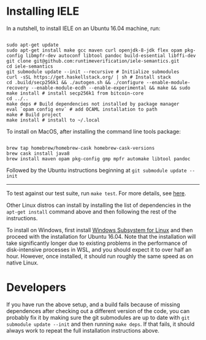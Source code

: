 Installing IELE
===============

In a nutshell, to install IELE on an Ubuntu 16.04 machine, run:

```

sudo apt-get update
sudo apt-get install make gcc maven curl openjdk-8-jdk flex opam pkg-config libmpfr-dev autoconf libtool pandoc build-essential libffi-dev
git clone git@github.com:runtimeverification/iele-semantics.git
cd iele-semantics
git submodule update --init --recursive # Initialize submodules
curl -sSL https://get.haskellstack.org/ | sh # Install stack
cd .build/secp256k1 && ./autogen.sh && ./configure --enable-module-recovery --enable-module-ecdh --enable-experimental && make && sudo make install # install secp256k1 from bitcoin-core
cd ../..
make deps # Build dependencies not installed by package manager
eval `opam config env` # add OCAML installation to path
make # Build project
make install # install to ~/.local

```

To install on MacOS, after installing the command line tools package:

```

brew tap homebrew/homebrew-cask homebrew-cask-versions
brew cask install java8
brew install maven opam pkg-config gmp mpfr automake libtool pandoc
```

Followed by the Ubuntu instructions beginning at `git submodule update --init`

--------------

To test against our test suite, run `make test`. For more details, see [here](https://github.com/runtimeverification/iele-semantics#testing-1).

Other Linux distros can install by installing the list of dependencies in the `apt-get install` command above and then following the rest of the instructions.

To install on Windows, first install [Windows Subsystem for Linux](https://docs.microsoft.com/en-us/windows/wsl/install-win10) and then proceed with the installation for Ubuntu 16.04. Note that the installation will take significantly longer due to existing problems in the performance of disk-intensive processes in WSL, and you should expect it to over half an hour. However, once installed, it should run roughly the same speed as on native Linux.

Developers
==========
If you have run the above setup, and a build fails because of missing dependences after checking out a different version of the code,
you can probably fix it by making sure the git submodules are up to date with `git submodule update --init` and then running `make deps`. If that fails, it should always work to repeat the full installation instructions above.
